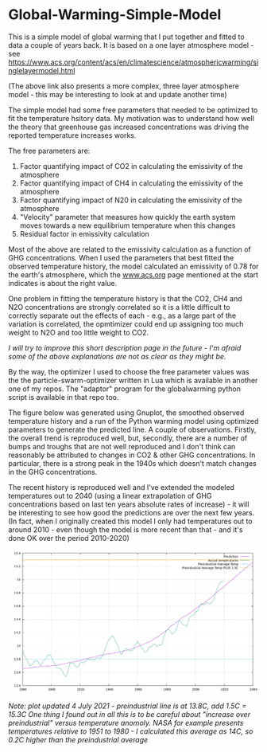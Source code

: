 # Global-Warming-Simple-Model
This is a simple model of global warming that I put together and fitted to data a couple
of years back. It is based on a one layer atmosphere model - see https://www.acs.org/content/acs/en/climatescience/atmosphericwarming/singlelayermodel.html

(The above link also presents a more complex, three layer atmosphere model - this may be interesting to look at and update another time)

The simple model had some free parameters that needed to be optimized to fit the temperature
hsitory data. My motivation was to understand how well the theory that greenhouse
gas increased concentrations was driving the reported temperature increases works.

The free parameters are:

  1. Factor quantifying impact of CO2 in calculating the emissivity of the atmosphere
  2. Factor quantifying impact of CH4 in calculating the emissivity of the atmosphere
  3. Factor quantifying impact of N20 in calculating the emissivity of the atmosphere
  4. "Velocity" parameter that measures how quickly the earth system moves towards a new equilibrium temperature when this changes
  5. Residual factor in emissivity calculation
  
Most of the above are related to the emissivity calculation as a function of GHG concentrations. When I used the parameters
that best fitted the observed temperature history, the model calculated an emissivity of 0.78 for the earth's atmosphere, which 
the www.acs.org page mentioned at the start indicates is about the right value.

One problem in fitting the temperature history is that the CO2, CH4 and N2O concentrations are strongly correlated
so it is a little difficult to correctly separate out the effects of each - e.g., as a large part of the variation is
correlated, the opmtimizer could end up assigning too much weight to N2O and too little weight to CO2.

*I will try to improve this short description page in the future - I'm afraid some of the above explanations
are not as clear as they might be.*

By the way, the optimizer I used to choose the free parameter values was the the particle-swarm-optimizer written in Lua
which is available in another one of my repos. The "adaptor" program for the globalwarming python script is available in that
 repo too.
 
 The figure below was generated using Gnuplot, the smoothed observed temperature history and a run of the Python warming model 
 using optimized parameters to generate the predicted line. A couple of observations. Firstly, the overall trend is reproduced well, but, secondly, 
 there are a number of bumps and troughs that are not well reproduced and I don't think can reasonably be attributed to changes
 in CO2 & other GHG concentrations. In particular, there is a strong peak in the 1940s which doesn't match changes in the GHG concentrations.
 
 The recent history is reproduced well and I've extended the modeled temperatures out to 2040 (using a linear extrapolation of GHG concentrations
 based on last ten years absolute rates of increase) - it will be interesting to see
 how good the predictions are over the next few years. (In fact, when I originally created this model I only had temperatures out
 to around 2010 - even though the model is more recent than that - and it's done OK over the period 2010-2020)
 
 ![Global Warming Plot](globalWarmingSmoothedDataAndPrediction.png)

*Note: plot updated 4 July 2021 - preindustrial line is at 13.8C, add 1.5C = 15.3C
One thing I found out in all this is to be careful about "increase over preindustrial" versus
temperature anomoly. NASA for example presents temperatures relative to 1951 to 1980 - I calculated
this average as 14C, so 0.2C higher than the preindustrial average*
